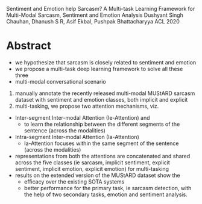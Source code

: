 Sentiment and Emotion help Sarcasm?  A Multi-task Learning Framework for
  Multi-Modal Sarcasm, Sentiment and Emotion Analysis 
Dushyant Singh Chauhan, Dhanush S R, Asif Ekbal, Pushpak Bhattacharyya
ACL 2020

# Abstract

* we hypothesize that sarcasm is closely related to sentiment and emotion
* we propose a multi-task deep learning framework to solve all these three
* multi-modal conversational scenario
1. manually annotate the recently released multi-modal MUStARD sarcasm dataset
   with sentiment and emotion classes, both implicit and explicit
2. multi-tasking, we propose two attention mechanisms, viz. 
  * Inter-segment Inter-modal Attention (Ie-Attention) and 
    * to learn the relationship between the different segments of the sentence
    (across the modalities)
  * Intra-segment Inter-modal Attention (Ia-Attention)
    * Ia-Attention focuses within the same segment of the sentence 
      (across the modalities)
  * representations from both the attentions are concatenated and shared across
    the five classes (ie sarcasm, implicit sentiment, explicit sentiment,
    implicit emotion, explicit emotion) for multi-tasking
* results on the extended version of the MUStARD dataset show the 
  * efficacy over the existing SOTA systems
  * better performance for the primary task, ie sarcasm detection,
    with the help of two secondary tasks, emotion and sentiment analysis.
